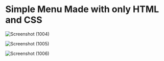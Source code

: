<h1>Simple Menu Made with only HTML and CSS</h1>

![Screenshot (1004)](https://user-images.githubusercontent.com/91361031/224937705-22e9578b-c0ff-4b69-b843-98793e41883a.png)

![Screenshot (1005)](https://user-images.githubusercontent.com/91361031/224937759-a4c444c1-649f-4dca-a52c-743f91519a21.png)

![Screenshot (1006)](https://user-images.githubusercontent.com/91361031/224937853-dab0da72-2b69-41a7-ae0b-7982a1afceca.png)

